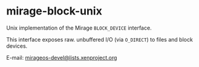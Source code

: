 mirage-block-unix
=================

Unix implementation of the Mirage `BLOCK_DEVICE` interface.

This interface exposes raw. unbuffered I/O (via `O_DIRECT`) to files
and block devices.

E-mail: <mirageos-devel@lists.xenproject.org>
